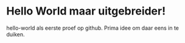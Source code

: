 # Hello World maar uitgebreider!
hello-world als eerste proef op github.
Prima idee om daar eens in te duiken.
